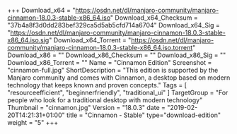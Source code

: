 +++
Download_x64 = "https://osdn.net/dl/manjaro-community/manjaro-cinnamon-18.0.3-stable-x86_64.iso"
Download_x64_Checksum = "37b4a8f3d0dd283bef329ca5d5ab5cfd714a6704"
Download_x64_Sig = "https://osdn.net/dl/manjaro-community/manjaro-cinnamon-18.0.3-stable-x86_64.iso.sig"
Download_x64_Torrent = "https://osdn.net/dl/manjaro-community/manjaro-cinnamon-18.0.3-stable-x86_64.iso.torrent"
Download_x86 = ""
Download_x86_Checksum = ""
Download_x86_Sig = ""
Download_x86_Torrent = ""
Name = "Cinnamon Edition"
Screenshot = "cinnamon-full.jpg"
ShortDescription = "This edition is supported by the Manjaro community and comes with Cinnamon, a desktop based on modern technology that keeps known and proven concepts."
Tags = [ "resourceefficient", "beginnerfriendly", "traditional_ui" ]
TargetGroup = "For people who look for a traditional desktop with modern technology"
Thumbnail = "cinnamon.jpg"
Version = "18.0.3"
date = "2019-02-20T14:21:31+01:00"
title = "Cinnamon - Stable"
type="download-edition"
weight = "5"
+++
